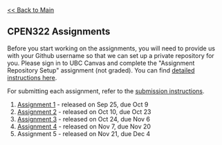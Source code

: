 [<< Back to Main](../README.md)

## CPEN322 Assignments

Before you start working on the assignments, you will need to provide us with your Github username so that we can set up a private repository for you. Please sign in to UBC Canvas and complete the "Assignment Repository Setup" assignment (not graded). You can find [detailed instructions here](setup.md).

For submitting each assignment, refer to the [submission instructions](canvas-submission.md).

1. [Assignment 1](assignment-1.md) - released on Sep 25, due Oct 9
2. [Assignment 2](assignment-2.md) - released on Oct 10, due Oct 23
3. [Assignment 3](assignment-3.md) - released on Oct 24, due Nov 6
4. [Assignment 4](assignment-4.md) - released on Nov 7, due Nov 20
5. Assignment 5 - released on Nov 21, due Dec 4